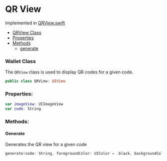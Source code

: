 # QR View

Implemented in [QRView.swift](https://github.com/Ryucoin/neovm-utils/blob/master/neovmUtils/Classes/UI/QRView.swift)

- [QRView Class](#qrview-class)
- [Properties](#properties)
- [Methods](#methods)
  - [generate](#generate)

### Wallet Class

The `QRView` class is used to display QR codes for a given code.

``` swift
public class QRView: UIView
```

### Properties:

``` swift
var imageView: UIImageView
var code: String
```

### Methods:

#### Generate

Generates the QR view for a given code

``` swift
generate(code: String, foregroundColor: UIColor = .black, backgroundColor: UIColor = .white)
```
